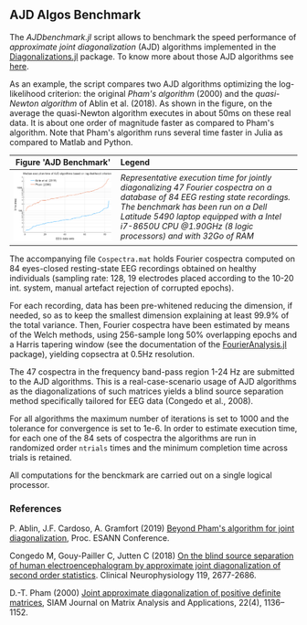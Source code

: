 ## AJD Algos Benchmark

The *AJDbenchmark.jl* script allows to benchmark the speed performance
of *approximate joint diagonalization* (AJD) algorithms implemented in the
[Diagonalizations.jl](https://github.com/Marco-Congedo/Diagonalizations.jl)
package. To know more about those AJD algorithms
see [here](https://marco-congedo.github.io/Diagonalizations.jl/dev/algorithms/).

As an example, the script compares two AJD algorithms optimizing the log-likelihood criterion: the original *Pham's algorithm* (2000)
and the *quasi-Newton algorithm* of Ablin et al. (2018). As shown in the figure, on the average the quasi-Newton algorithm executes in about 50ms on these real data. It is about one order of magnitude faster as compared to Pham's algorithm. Note that Pham's algorithm runs several time faster in Julia as compared to Matlab and Python. 

| Figure 'AJD Benchmark'  |  Legend                |
|:-----------------------:|:-----------------------|
| ![](Figure.png) | *Representative execution time for jointly diagonalizing 47 Fourier cospectra on a database of 84 EEG resting state recordings. The benchmark has been run on a Dell Latitude 5490 laptop equipped with a Intel i7-8650U CPU @1.90GHz (8 logic processors) and with 32Go of RAM*  |

The accompanying file `Cospectra.mat` holds Fourier cospectra
computed on 84 eyes-closed resting-state EEG recordings obtained
on healthy individuals (sampling rate: 128, 19 electrodes placed
according to the 10-20 int. system, manual artefact rejection of
corrupted epochs).

For each recording, data has been pre-whitened reducing the dimension,
if needed, so as to keep the smallest dimension explaining at least
99.9% of the total variance. Then, Fourier cospectra have been estimated
by means of the Welch methods, using 256-sample long 50% overlapping
epochs and a Harris tapering window (see the documentation of the
[FourierAnalysis.jl](https://github.com/Marco-Congedo/FourierAnalysis.jl) package), yielding copsectra at 0.5Hz resolution.

The 47 cospectra in the frequency band-pass region 1-24 Hz are submitted
to the AJD algorithms. This is a real-case-scenario usage of AJD
algorithms as the diagonalizations of such matrices yields a blind source
separation method specifically tailored for EEG data (Congedo et al., 2008).

For all algorithms the maximum number of iterations is set to 1000
and the tolerance for convergence is set to 1e-6.
In order to estimate execution time, for each one of the 84 sets of
cospectra the algorithms are run in randomized order `ntrials`
times and the minimum completion time across trials is retained.

All computations for the benckmark are carried out on a single
logical processor.


### References

P. Ablin, J.F. Cardoso, A. Gramfort (2019) [Beyond Pham's algorithm
for joint diagonalization](https://hal.archives-ouvertes.fr/hal-01936887v1),
Proc. ESANN Conference.

Congedo M, Gouy-Pailler C, Jutten C (2018) [On the blind source
separation of human electroencephalogram by approximate joint
diagonalization of second order statistics](https://hal.archives-ouvertes.fr/hal-00343628/document).
Clinical Neurophysiology 119, 2677-2686.

D.-T. Pham (2000) [Joint approximate diagonalization of positive definite
matrices](https://pdfs.semanticscholar.org/0cb5/ca9de76b8893a2549ec278942bb6a5a37a35.pdf?_ga=2.131902607.124228321.1577610632-183244851.1563047228),
SIAM Journal on Matrix Analysis and Applications, 22(4), 1136–1152.
